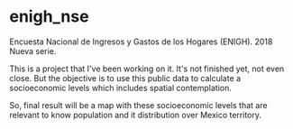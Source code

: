 # enigh_nse
Encuesta Nacional de Ingresos y Gastos de los Hogares (ENIGH). 2018 Nueva serie.

This is a project that I've been working on it. It's not finished yet, not even close. 
But the objective is to use this public data to calculate a socioeconomic levels which includes spatial contemplation.

So, final result will be a map with these socioeconomic levels that are relevant to know population and it distribution over Mexico territory. 
